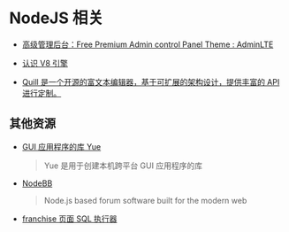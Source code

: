 # NodeJS 相关

* [高级管理后台：Free Premium Admin control Panel Theme : AdminLTE](https://github.com/almasaeed2010/AdminLTE)

* [认识 V8 引擎](https://zhuanlan.zhihu.com/p/27628685)

* [Quill 是一个开源的富文本编辑器，基于可扩展的架构设计，提供丰富的 API 进行定制。](https://gitee.com/mirrors/quill)

## 其他资源

* [GUI 应用程序的库 Yue](https://gitee.com/mirrors/Yue)
  > Yue 是用于创建本机跨平台 GUI 应用程序的库

* [NodeBB](https://github.com/NodeBB/NodeBB)
  > Node.js based forum software built for the modern web

* [franchise 页面 SQL 执行器](https://github.com/HVF/franchise)